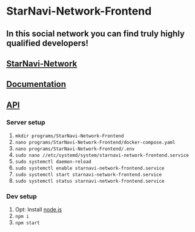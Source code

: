# StarNavi-Network-Frontend
## In this social network you can find truly highly qualified developers!

## [StarNavi-Network](http://91.218.195.45:8004)
## [Documentation](app.swaggerhub.com/apis/SeniorVolodymyr/StarNavi-Network)
## [API](http://91.218.195.45:8003)

### Server setup
1. `mkdir programs/StarNavi-Network-Frontend`
1. `nano programs/StarNavi-Network-Frontend/docker-compose.yaml`
1. `nano programs/StarNavi-Network-Frontend/.env`
1. `sudo nano //etc/systemd/system/starnavi-network-frontend.service`
1. `sudo systemctl daemon-reload`
1. `sudo systemctl enable starnavi-network-frontend.service`
1. `sudo systemctl start starnavi-network-frontend.service`
1. `sudo systemctl status starnavi-network-frontend.service`

### Dev setup
1. Opt: Install [node.js](https://nodejs.org/en/download)
1. `npm i`
1. `npm start`
